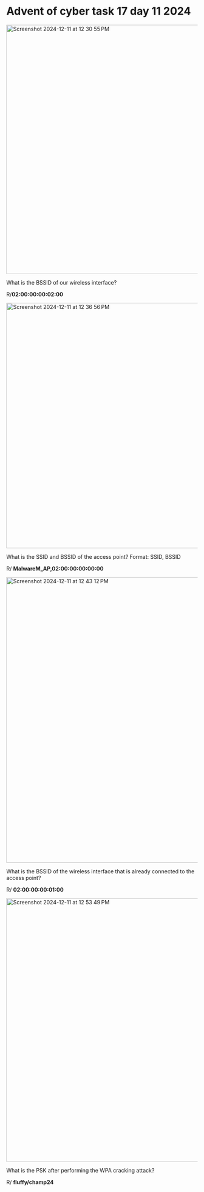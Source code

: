 # Advent of cyber task 17 day 11 2024

<img width="654" alt="Screenshot 2024-12-11 at 12 30 55 PM" src="https://github.com/user-attachments/assets/e6f8a791-557d-480d-9cca-47b17d1e0413" />

What is the BSSID of our wireless interface? 

R/**02:00:00:00:02:00**

<img width="644" alt="Screenshot 2024-12-11 at 12 36 56 PM" src="https://github.com/user-attachments/assets/cf50f513-1eb9-457d-815f-0a50254a6c97" />

What is the SSID and BSSID of the access point? Format: SSID, BSSID   

R/ **MalwareM_AP,02:00:00:00:00:00**

<img width="750" alt="Screenshot 2024-12-11 at 12 43 12 PM" src="https://github.com/user-attachments/assets/e0bb18cc-04fb-4b7f-b8c7-8468601ec8c9" />

What is the BSSID of the wireless interface that is already connected to the access point? 

R/ **02:00:00:00:01:00**

<img width="692" alt="Screenshot 2024-12-11 at 12 53 49 PM" src="https://github.com/user-attachments/assets/4104fd55-070f-4f35-b155-806abad28d2f" />

What is the PSK after performing the WPA cracking attack? 

R/ **fluffy/champ24**
